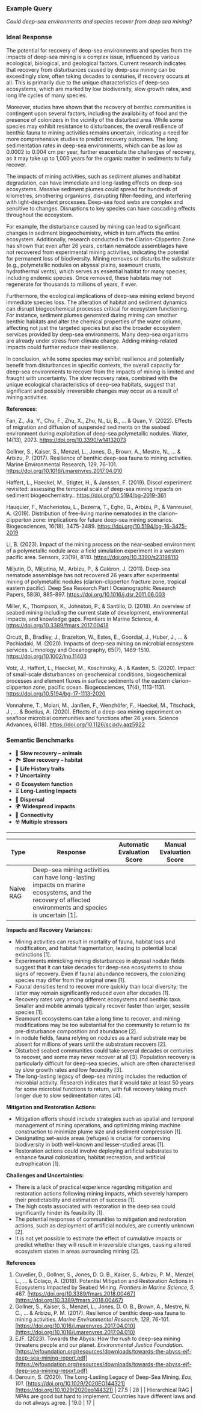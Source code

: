 ### Example Query
*Could deep-sea environments and species recover from deep sea mining?*

### Ideal Response
The potential for recovery of deep-sea environments and species from the impacts of deep-sea mining is a complex issue, influenced by various ecological, biological, and geological factors. Current research indicates that recovery from disturbances caused by deep-sea mining can be exceedingly slow, often taking decades to centuries, if recovery occurs at all. This is primarily due to the unique characteristics of deep-sea ecosystems, which are marked by low biodiversity, slow growth rates, and long life cycles of many species.

Moreover, studies have shown that the recovery of benthic communities is contingent upon several factors, including the availability of food and the presence of colonizers in the vicinity of the disturbed area. While some species may exhibit resistance to disturbances, the overall resilience of benthic fauna to mining activities remains uncertain, indicating a need for more comprehensive studies to predict recovery outcomes. The long sedimentation rates in deep-sea environments, which can be as low as 0.0002 to 0.004 cm per year, further exacerbate the challenges of recovery, as it may take up to 1,000 years for the organic matter in sediments to fully recover.

The impacts of mining activities, such as sediment plumes and habitat degradation, can have immediate and long-lasting effects on deep-sea ecosystems. Massive sediment plumes could spread for hundreds of kilometres, smothering organisms, disrupting filter-feeding, and interfering with light-dependent processes. Deep-sea food webs are complex and sensitive to changes. Disruptions to key species can have cascading effects throughout the ecosystem.

For example, the disturbance caused by mining can lead to significant changes in sediment biogeochemistry, which in turn affects the entire ecosystem. Additionally, research conducted in the Clarion-Clipperton Zone has shown that even after 26 years, certain nematode assemblages have not recovered from experimental mining activities, indicating the potential for permanent loss of biodiversity. Mining removes or disturbs the substrate (e.g., polymetallic nodules on abyssal plains, seamount crusts, hydrothermal vents), which serves as essential habitat for many species, including endemic species. Once removed, these habitats may not regenerate for thousands to millions of years, if ever.

Furthermore, the ecological implications of deep-sea mining extend beyond immediate species loss. The alteration of habitat and sediment dynamics can disrupt biogeochemical processes critical for ecosystem functioning. For instance, sediment plumes generated during mining can smother benthic habitats and alter the chemical properties of the water column, affecting not just the targeted species but also the broader ecosystem services provided by deep-sea environments. Many deep-sea organisms are already under stress from climate change. Adding mining-related impacts could further reduce their resilience.

In conclusion, while some species may exhibit resilience and potentially benefit from disturbances in specific contexts, the overall capacity for deep-sea environments to recover from the impacts of mining is limited and fraught with uncertainty. The slow recovery rates, combined with the unique ecological characteristics of deep-sea habitats, suggest that significant and possibly irreversible changes may occur as a result of mining activities.

**References**:  

Fan, Z., Jia, Y., Chu, F., Zhu, X., Zhu, N., Li, B., … & Quan, Y. (2022). Effects of migration and diffusion of suspended sediments on the seabed environment during exploitation of deep-sea polymetallic nodules. Water, 14(13), 2073. https://doi.org/10.3390/w14132073

Gollner, S., Kaiser, S., Menzel, L., Jones, D., Brown, A., Mestre, N., … & Arbizu, P. (2017). Resilience of benthic deep-sea fauna to mining activities. Marine Environmental Research, 129, 76-101. https://doi.org/10.1016/j.marenvres.2017.04.010

Haffert, L., Haeckel, M., Stigter, H., & Janssen, F. (2019). Discol experiment revisited: assessing the temporal scale of deep-sea mining impacts on sediment biogeochemistry.. https://doi.org/10.5194/bg-2019-361

Hauquier, F., Macheriotou, L., Bezerra, T., Egho, G., Arbizu, P., & Vanreusel, A. (2019). Distribution of free-living marine nematodes in the clarion–clipperton zone: implications for future deep-sea mining scenarios. Biogeosciences, 16(18), 3475-3489. https://doi.org/10.5194/bg-16-3475-2019

Li, B. (2023). Impact of the mining process on the near-seabed environment of a polymetallic nodule area: a field simulation experiment in a western pacific area. Sensors, 23(19), 8110. https://doi.org/10.3390/s23198110

Miljutin, D., Miljutina, M., Arbizu, P., & Galéron, J. (2011). Deep-sea nematode assemblage has not recovered 26 years after experimental mining of polymetallic nodules (clarion-clipperton fracture zone, tropical eastern pacific). Deep Sea Research Part I Oceanographic Research Papers, 58(8), 885-897. https://doi.org/10.1016/j.dsr.2011.06.003

Miller, K., Thompson, K., Johnston, P., & Santillo, D. (2018). An overview of seabed mining including the current state of development, environmental impacts, and knowledge gaps. Frontiers in Marine Science, 4. https://doi.org/10.3389/fmars.2017.00418

Orcutt, B., Bradley, J., Brazelton, W., Estes, E., Goordial, J., Huber, J., … & Pachiadaki, M. (2020). Impacts of deep‐sea mining on microbial ecosystem services. Limnology and Oceanography, 65(7), 1489-1510. https://doi.org/10.1002/lno.11403

Volz, J., Haffert, L., Haeckel, M., Koschinsky, A., & Kasten, S. (2020). Impact of small-scale disturbances on geochemical conditions, biogeochemical processes and element fluxes in surface sediments of the eastern clarion–clipperton zone, pacific ocean. Biogeosciences, 17(4), 1113-1131. https://doi.org/10.5194/bg-17-1113-2020

Vonnahme, T., Molari, M., Janßen, F., Wenzhöfer, F., Haeckel, M., Titschack, J., … & Boetius, A. (2020). Effects of a deep-sea mining experiment on seafloor microbial communities and functions after 26 years. Science Advances, 6(18). https://doi.org/10.1126/sciadv.aaz5922


### Semantic Benchmarks
- 🐢 **Slow recovery – animals**
- 🏞️ **Slow recovery – habitat**
- 🧬 **Life History traits**
- ❓ **Uncertainty**
- ♻️ **Ecosystem function**
- ⏳ **Long-Lasting Impacts**
- 🌊 **Dispersal**
- 🌍 **Widespread impacts**
- 🔗 **Connectivity**
- ☢️ **Multiple stressors**


---

| **Type**    | **Response**                                                                                           | **Automatic Evaluation Score** | **Manual Evaluation Score** |
|------------|--------------------------------------------------------------------------------------------------------|-------------------------------|------------------------------|
| Naive RAG    | Deep-sea mining activities can have long-lasting impacts on marine ecosystems, and the recovery of affected environments and species is uncertain [1].
**Impacts and Recovery Variances:**
* Mining activities can result in mortality of fauna, habitat loss and modification, and habitat fragmentation, leading to potential local extinctions [1].
* Experiments mimicking mining disturbances in abyssal nodule fields suggest that it can take decades for deep-sea ecosystems to show signs of recovery. Even if faunal abundance recovers, the colonizing species may differ from the original ones [1].
* Faunal densities tend to recover more quickly than local diversity; the latter may remain significantly reduced even after decades [1].
* Recovery rates vary among different ecosystems and benthic taxa. Smaller and mobile animals typically recover faster than larger, sessile species [1].
* Seamount ecosystems can take a long time to recover, and mining modifications may be too substantial for the community to return to its pre-disturbance composition and abundance [2].
* In nodule fields, fauna relying on nodules as a hard substrate may be absent for millions of years until the substratum recovers [2].
* Disturbed seabed communities could take several decades or centuries to recover, and some may never recover at all [3]. Population recovery is particularly difficult for deep-sea species, which are often characterised by slow growth rates and low fecundity [3].
* The long-lasting legacy of deep-sea mining includes the reduction of microbial activity. Research indicates that it would take at least 50 years for some microbial functions to return, with full recovery taking much longer due to slow sedimentation rates [4].

**Mitigation and Restoration Actions:**
* Mitigation efforts should include strategies such as spatial and temporal management of mining operations, and optimizing mining machine construction to minimize plume size and sediment compression [1].
* Designating set-aside areas (refuges) is crucial for conserving biodiversity in both well-known and lesser-studied areas [1].
* Restoration actions could involve deploying artificial substrates to enhance faunal colonization, habitat recreation, and artificial eutrophication [1].

**Challenges and Uncertainties:**
* There is a lack of practical experience regarding mitigation and restoration actions following mining impacts, which severely hampers their predictability and estimation of success [1].
* The high costs associated with restoration in the deep sea could significantly hinder its feasibility [1].
* The potential responses of communities to mitigation and restoration actions, such as deployment of artificial nodules, are currently unknown [2].
* It is not yet possible to estimate the effect of cumulative impacts or predict whether they will result in irreversible changes, causing altered ecosystem states in areas surrounding mining [2].

**References**

1. Cuvelier, D., Gollner, S., Jones, D. O. B., Kaiser, S., Arbizu, P. M., Menzel, L., ... & Colaço, A. (2018). Potential Mitigation and Restoration Actions in Ecosystems Impacted by Seabed Mining. *Frontiers in Marine Science, 5*, 467. [https://doi.org/10.3389/fmars.2018.00467](https://doi.org/10.3389/fmars.2018.00467)
2. Gollner, S., Kaiser, S., Menzel, L., Jones, D. O. B., Brown, A., Mestre, N. C., ... & Arbizu, P. M. (2017). Resilience of benthic deep-sea fauna to mining activities. *Marine Environmental Research, 129*, 76-101. [https://doi.org/10.1016/j.marenvres.2017.04.010](https://doi.org/10.1016/j.marenvres.2017.04.010)
3. EJF. (2023). Towards the Abyss: How the rush to deep-sea mining threatens people and our planet. *Environmental Justice Foundation*. [https://ejfoundation.org/resources/downloads/towards-the-abyss-ejf-deep-sea-mining-report.pdf](https://ejfoundation.org/resources/downloads/towards-the-abyss-ejf-deep-sea-mining-report.pdf)
4. Derouin, S. (2020). The Long-Lasting Legacy of Deep-Sea Mining. *Eos, 101*. [https://doi.org/10.1029/2020EO144321](https://doi.org/10.1029/2020eo144321)
 | 27.5                          | 28                           |
| Hierarchical RAG     | MPAs are good but hard to implement. Countries have different laws and do not always agree.             | 19.0                          | 17                           |
